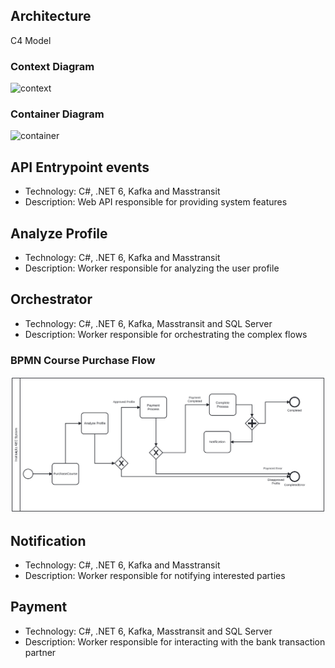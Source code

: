 ## Architecture

C4 Model

### Context Diagram

![context](https://www.plantuml.com/plantuml/png/bLDDZzD03BtFhp0vfH9jE73YjDrIBIiLg6Whn2cQPBpfQ9EPoEFP3o5-3GT-oFun9fEmJRSLY9mS-xqN-zcvS2o9VLEBLzgKjLS8U-RMlSioalUpIlFU5zuXbTOm6fwLjidQMfgECtMiQbraYxVJTPVQVLnbZNIC55BvecCyyApjrCLg_ktpRfj_lTv-o5VBg-Mdz-b42DPS8smU0wU1WG1Aoufa0pUMuDguWF7wwTVJJmlpouKGQoHdJLfwnxP1sd1esl1hI8OeEOHGQtEB2ZXIGVTYhAsP9PENGbkKvHufi8SeEOJ_9JHNZJRQCKdMTnX4ZXF9IURlwc8PRA6MjCFyqdgZ93scvPkWSc9ECe7lGa1uUalJUono5yDpy04L3UjNGEXQQvmkmbOw-rkoTrffKy4DIlQXt3NqGuWUdoyVE6sahWyVsQ1HLwGLk6VjxHuXx1N9o1fmsk67AhJX-0nI77CaEQJpGfhRW_HQLXkiFDaalaH8xBA3GV3IE5bshiKcls1zUYD7VknS76SCVBw1Vm5VxlWSlkzXN3a_rqX-33xszO_cHV0t_52_0G00 "context")

### Container Diagram

![container](https://www.plantuml.com/plantuml/png/bLPDSzem4BtpArHw8JCDD3ET7deA8KoJb12AoUJeMTiBQ90bZoH3QAU_feV-aFonhcJpwH18Jewq-_QztTLBBeq5RVDKr3vm6OiyGJQrDZFVMYqDY-Q4ssaUvGPrhAH5QPknIbkP0EboperD18zQdI_d0tVqUDzhfM0iQZeAEvG1NA9kPWw_5jmyF8M3xZ1uw8SFZwFURR_REAlL1gYDaequDrQbg0DB7AJznEhbLttpoGINCqoOLQnzrM5S6ijjRhcIpVhPFj088PwYfkpogxxvV1TGEqcvvCPgi7oE1B9xKA-Sl8rEZLXIYzBmIkKo0Rrin9y9uhQ8uY__NluMUKLO_OpzhjKO_Qpx6NQVRME1KGXPHfbF6B5sbZaUTp074skUKV_QSf8BqEpYmjrq17SDr6Wo9GsF1BAnqYpJQiuJBYVCJf75HH34CHf3l6cGOuZHaTuXq4Zf7YOOqcOGzdtn6xlAZIlr0yOpyCtM8AcSjhuKnL8kuUASYfWgQA68hnNnbQhEHzRlZjZN-kfgSFk64EFRniO8DgUeQXsbQGNyh9GEuzKnOJziNLJgAZsZlTalky5Qzr2bcS1dDXPgKIr-7UsMJwAzkkmQB4HW_5e5FtiiG3qlTZUWQpGUc6P3rLDmE_LA8ptNC8DbMhoaaloWE3XHcXy_n5xOWcp0guj0pfXrStKtIhACt8Dg4Wd7eIAsv53eBEiVbrXcdQPIgp4N6884iJJSRCajRkWX53SdwlP0lrRZTDR7oXe7EKXb-PZ7dkW6kBzrUc9j3xHqjNttQId8HboBUR78VzRcuIoWx7teXX8MQ--xF0bmacjLzx_uaE81xitE8mvHLArtuosFnXVUZbhxwfjH-wPP2VRHwzFDs--048Qiqx6_6Oq6GUkE_c2uX2tbAN2nKHoWJBvhdfHFtriFZGwVgOKqJ8RdBdvb36NNcYM7SBWndbrRSx26hGInF4l0OkbUZc2PVttGK7RX1daak9csWZno5XtXbX4MEFllzhtvXtXK7MU8GDB6MgMqxWbRQ6vnMzEmmkNrNNEZQVafkQRVmunGd3lx8HuMjkCAnxZqNdzbUxCwsjIAJRolkyC3B7OMyMWxBccbw7-X_m00 "container")

## API Entrypoint events

<ul>
    <li>Technology: C#, .NET 6, Kafka and Masstransit</li>
    <li>Description: Web API responsible for providing system features</li>
</ul>

## Analyze Profile

<ul>
    <li>Technology: C#, .NET 6, Kafka and Masstransit</li>
    <li>Description: Worker responsible for analyzing the user profile</li>
</ul>

## Orchestrator

<ul>
    <li>Technology: C#, .NET 6, Kafka, Masstransit and SQL Server</li>
    <li>Description: Worker responsible for orchestrating the complex flows</li>
</ul>

### BPMN Course Purchase Flow

![Orchestrator SAGA](./docs/sagas/diagram.svg)

## Notification

<ul>
    <li>Technology: C#, .NET 6, Kafka and Masstransit</li>
    <li>Description: Worker responsible for notifying interested parties</li>
</ul>

## Payment

<ul>
    <li>Technology: C#, .NET 6, Kafka, Masstransit and SQL Server</li>
    <li>Description: Worker responsible for interacting with the bank transaction partner</li>
</ul>
